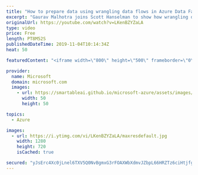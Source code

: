 ```yaml
---
title: "How to prepare data using wrangling data flows in Azure Data Factory | Azure Friday"
excerpt: "Gaurav Malhotra joins Scott Hanselman to show how wrangling data flows in Azure Data Factory empower you with a code-free, serverless environment that simplifies data preparation in the cloud and scales to any data size with no infrastructure management required. It uses the industry-leading Power Query"
originalUrl: https://youtube.com/watch?v=LKenBZYZaLA
type: video
price: Free
length: PT8M52S
publishedDateTime: 2019-11-04T10:14:34Z
heat: 50

featuredContent: "<iframe width=\"800\" height=\"500\" frameborder=\"0\" src=\"https://www.youtube.com/embed/LKenBZYZaLA\" allow=\"accelerometer; autoplay; encrypted-media; gyroscope; picture-in-picture\" allowfullscreen></iframe>"

provider:
  name: Microsoft
  domain: microsoft.com
  images:
    - url: https://smartableai.github.io/microsoft-azure/assets/images/organizations/microsoft.com-50x50.jpg
      width: 50
      height: 50

topics:
  - Azure

images:
  - url: https://i.ytimg.com/vi/LKenBZYZaLA/maxresdefault.jpg
    width: 1280
    height: 720
    isCached: true

secured: "yJsErc4Xc0jLnel6TXV5Q0NvBgmxG3rFOAXWbXdmvJZbpL66HRZTz6ciHtjfgCWKPg0RZjoqkkZNQPHF3Wmp8EKhIl6lLH90WrftFPqOxEE3vEyz4VOiOi9NyE9AEtJw6ElaMmjO5iQVB69+QLsXkXCpX3n2FZejJZVdikVvxoxDjDic+ttv58UXr19wlDRTfLGz3igxB7DtQWvKlFcJsJl06YNyEITmbVqKIJR9owXVx0AQIgOfX2TxCZvS64ncHRDuDRmdT7zvrk3ECBusWU6cXRet87V9xyhJiekoLirNajkNIr071n2iJZxfmK9pPafudIYuIIh1IXAeU2adzupUm05TaDOhl5FyQV05ATNt7cZgUdq+TbX6iVG0Gdut/kjjqrVwQXmARtJdvHrOARwv+SLCdxO12+Y2pHSG7iI=;u8v5tOiO9stjA3G7wRSY2g=="
---
```


